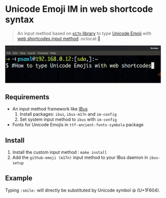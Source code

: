 Unicode Emoji IM in web shortcode syntax
===================

> An input method based on [`m17n` library](http://www.nongnu.org/m17n) to type [Unicode Emoji](http://apps.timwhitlock.info/emoji/tables/unicode) with [web shortcodes input method](http://www.emoji-cheat-sheet.com) :octocat::grimacing:

![Alt name](screenshot.gif "A screenshot")

Requirements
-------------------
- An input method framework like [IBus](https://github.com/ibus/ibus/wiki)
  1. Install packages: `ibus`, `ibus-m17n` and `im-config`
  2. Set system input method to `ibus` with `im-config`
- Fonts for Unicode Emojis in `ttf-ancient-fonts-symbola` package

Install
-------------------
1. Install the custom input method : `make install`
2. Add the `github-emoji (m17n)` input method to your IBus daemon in `ibus-setup`

Example
-------------------
Typing `:smile:` will directly be substituted by Unicode symbol `😅` (U+1F604).

